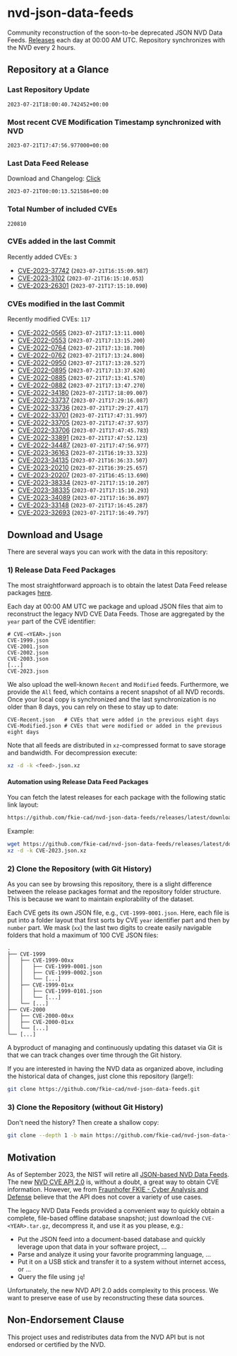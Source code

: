 # nvd-json-data-feeds

Community reconstruction of the soon-to-be deprecated JSON NVD Data Feeds. 
[Releases](https://github.com/fkie-cad/nvd-json-data-feeds/releases/latest) each day at 00:00 AM UTC.
Repository synchronizes with the NVD every 2 hours.

## Repository at a Glance

### Last Repository Update

```plain
2023-07-21T18:00:40.742452+00:00
```

### Most recent CVE Modification Timestamp synchronized with NVD

```plain
2023-07-21T17:47:56.977000+00:00
```

### Last Data Feed Release

Download and Changelog: [Click](https://github.com/fkie-cad/nvd-json-data-feeds/releases/latest)

```plain
2023-07-21T00:00:13.521586+00:00
```

### Total Number of included CVEs

```plain
220810
```

### CVEs added in the last Commit

Recently added CVEs: `3`

* [CVE-2023-37742](CVE-2023/CVE-2023-377xx/CVE-2023-37742.json) (`2023-07-21T16:15:09.987`)
* [CVE-2023-3102](CVE-2023/CVE-2023-31xx/CVE-2023-3102.json) (`2023-07-21T16:15:10.053`)
* [CVE-2023-26301](CVE-2023/CVE-2023-263xx/CVE-2023-26301.json) (`2023-07-21T17:15:10.090`)


### CVEs modified in the last Commit

Recently modified CVEs: `117`

* [CVE-2022-0565](CVE-2022/CVE-2022-05xx/CVE-2022-0565.json) (`2023-07-21T17:13:11.000`)
* [CVE-2022-0553](CVE-2022/CVE-2022-05xx/CVE-2022-0553.json) (`2023-07-21T17:13:15.200`)
* [CVE-2022-0764](CVE-2022/CVE-2022-07xx/CVE-2022-0764.json) (`2023-07-21T17:13:18.700`)
* [CVE-2022-0762](CVE-2022/CVE-2022-07xx/CVE-2022-0762.json) (`2023-07-21T17:13:24.800`)
* [CVE-2022-0950](CVE-2022/CVE-2022-09xx/CVE-2022-0950.json) (`2023-07-21T17:13:28.527`)
* [CVE-2022-0895](CVE-2022/CVE-2022-08xx/CVE-2022-0895.json) (`2023-07-21T17:13:37.620`)
* [CVE-2022-0885](CVE-2022/CVE-2022-08xx/CVE-2022-0885.json) (`2023-07-21T17:13:41.570`)
* [CVE-2022-0882](CVE-2022/CVE-2022-08xx/CVE-2022-0882.json) (`2023-07-21T17:13:47.270`)
* [CVE-2022-34180](CVE-2022/CVE-2022-341xx/CVE-2022-34180.json) (`2023-07-21T17:18:09.007`)
* [CVE-2022-33737](CVE-2022/CVE-2022-337xx/CVE-2022-33737.json) (`2023-07-21T17:29:16.087`)
* [CVE-2022-33736](CVE-2022/CVE-2022-337xx/CVE-2022-33736.json) (`2023-07-21T17:29:27.417`)
* [CVE-2022-33701](CVE-2022/CVE-2022-337xx/CVE-2022-33701.json) (`2023-07-21T17:47:31.997`)
* [CVE-2022-33705](CVE-2022/CVE-2022-337xx/CVE-2022-33705.json) (`2023-07-21T17:47:37.937`)
* [CVE-2022-33706](CVE-2022/CVE-2022-337xx/CVE-2022-33706.json) (`2023-07-21T17:47:45.783`)
* [CVE-2022-33891](CVE-2022/CVE-2022-338xx/CVE-2022-33891.json) (`2023-07-21T17:47:52.123`)
* [CVE-2022-34487](CVE-2022/CVE-2022-344xx/CVE-2022-34487.json) (`2023-07-21T17:47:56.977`)
* [CVE-2023-36163](CVE-2023/CVE-2023-361xx/CVE-2023-36163.json) (`2023-07-21T16:19:33.323`)
* [CVE-2023-34135](CVE-2023/CVE-2023-341xx/CVE-2023-34135.json) (`2023-07-21T16:36:33.507`)
* [CVE-2023-20210](CVE-2023/CVE-2023-202xx/CVE-2023-20210.json) (`2023-07-21T16:39:25.657`)
* [CVE-2023-20207](CVE-2023/CVE-2023-202xx/CVE-2023-20207.json) (`2023-07-21T16:45:13.690`)
* [CVE-2023-38334](CVE-2023/CVE-2023-383xx/CVE-2023-38334.json) (`2023-07-21T17:15:10.207`)
* [CVE-2023-38335](CVE-2023/CVE-2023-383xx/CVE-2023-38335.json) (`2023-07-21T17:15:10.293`)
* [CVE-2023-34089](CVE-2023/CVE-2023-340xx/CVE-2023-34089.json) (`2023-07-21T17:16:36.897`)
* [CVE-2023-33148](CVE-2023/CVE-2023-331xx/CVE-2023-33148.json) (`2023-07-21T17:16:45.287`)
* [CVE-2023-32693](CVE-2023/CVE-2023-326xx/CVE-2023-32693.json) (`2023-07-21T17:16:49.797`)


## Download and Usage

There are several ways you can work with the data in this repository:

### 1) Release Data Feed Packages

The most straightforward approach is to obtain the latest Data Feed release packages [here](https://github.com/fkie-cad/nvd-json-data-feeds/releases/latest).

Each day at 00:00 AM UTC we package and upload JSON files that aim to reconstruct the legacy NVD CVE Data Feeds.
Those are aggregated by the `year` part of the CVE identifier:

```
# CVE-<YEAR>.json
CVE-1999.json
CVE-2001.json
CVE-2002.json
CVE-2003.json
[...]
CVE-2023.json
```

We also upload the well-known `Recent` and `Modified` feeds.
Furthermore, we provide the `All` feed, which contains a recent snapshot of all NVD records.
Once your local copy is synchronized and the last synchronization is no older than 8 days, you can rely on these to stay up to date:

```plain
CVE-Recent.json   # CVEs that were added in the previous eight days
CVE-Modified.json # CVEs that were modified or added in the previous eight days
```

Note that all feeds are distributed in `xz`-compressed format to save storage and bandwidth.
For decompression execute:

```sh
xz -d -k <feed>.json.xz
```


#### Automation using Release Data Feed Packages

You can fetch the latest releases for each package with the following static link layout:

```sh
https://github.com/fkie-cad/nvd-json-data-feeds/releases/latest/download/CVE-<YEAR>.json.xz
```

Example:

```sh
wget https://github.com/fkie-cad/nvd-json-data-feeds/releases/latest/download/CVE-2023.json.xz
xz -d -k CVE-2023.json.xz
```

### 2) Clone the Repository (with Git History)

As you can see by browsing this repository, there is a slight difference between the release packages format and the repository folder structure.
This is because we want to maintain explorability of the dataset.

Each CVE gets its own JSON file, e.g., `CVE-1999-0001.json`.
Here, each file is put into a folder layout that first sorts by CVE `year` identifier part and then by `number` part.
We mask (`xx`) the last two digits to create easily navigable folders that hold a maximum of 100 CVE JSON files:

```plain
.
├── CVE-1999
│   ├── CVE-1999-00xx
│   │   ├── CVE-1999-0001.json
│   │   ├── CVE-1999-0002.json
│   │   └── [...]
│   ├── CVE-1999-01xx
│   │   ├── CVE-1999-0101.json
│   │   └── [...]
│   └── [...]
├── CVE-2000
│   ├── CVE-2000-00xx
│   ├── CVE-2000-01xx
│   └── [...]
└── [...]
```

A byproduct of managing and continuously updating this dataset via Git is that we can track changes over time through the Git history.

If you are interested in having the NVD data as organized above, including the historical data of changes, just clone this repository (large!):

```sh
git clone https://github.com/fkie-cad/nvd-json-data-feeds.git
```

### 3) Clone the Repository (without Git History)

Don't need the history? Then create a shallow copy:

```sh
git clone --depth 1 -b main https://github.com/fkie-cad/nvd-json-data-feeds.git
```

## Motivation

As of September 2023, the NIST will retire all [JSON-based NVD Data Feeds](https://nvd.nist.gov/vuln/data-feeds#divRetirementBanner-1).
The new [NVD CVE API 2.0](https://nvd.nist.gov/developers/vulnerabilities) is, without a doubt, a great way to obtain CVE information.
However, we from [Fraunhofer FKIE - Cyber Analysis and Defense](https://www.fkie.fraunhofer.de/en/departments/cad.html) believe that the API does not cover a variety of use cases.

The legacy NVD Data Feeds provided a convenient way to quickly obtain a complete, file-based offline database snapshot; just download the `CVE-<YEAR>.tar.gz`, decompress it, and use it as you please, e.g.:

* Put the JSON feed into a document-based database and quickly leverage upon that data in your software project, ...
* Parse and analyze it using your favorite programming language, ...
* Put it on a USB stick and transfer it to a system without internet access, or ...
* Query the file using `jq`!

Unfortunately, the new NVD API 2.0 adds complexity to this process.
We want to preserve ease of use by reconstructing these data sources.

## Non-Endorsement Clause

This project uses and redistributes data from the NVD API but is not endorsed or certified by the NVD.